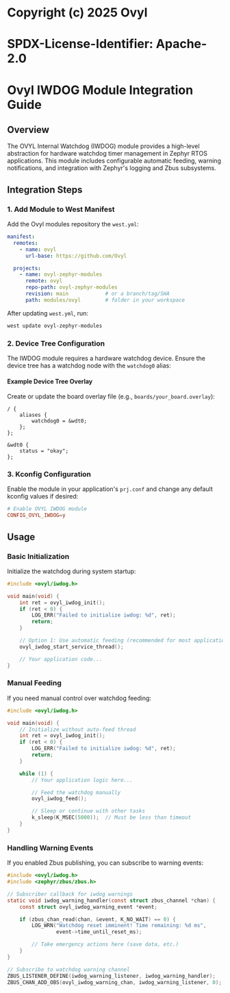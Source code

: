 # Copyright (c) 2025 Ovyl
# SPDX-License-Identifier: Apache-2.0

# Ovyl IWDOG Module Integration Guide

## Overview

The OVYL Internal Watchdog (IWDOG) module provides a high-level abstraction for hardware watchdog timer management in Zephyr RTOS applications. This module includes configurable automatic feeding, warning notifications, and integration with Zephyr's logging and Zbus subsystems.

## Integration Steps

### 1. Add Module to West Manifest

Add the Ovyl modules repository the `west.yml`:

```yaml
manifest:
  remotes:
    - name: ovyl
      url-base: https://github.com/Ovyl

  projects:
    - name: ovyl-zephyr-modules
      remote: ovyl
      repo-path: ovyl-zephyr-modules
      revision: main            # or a branch/tag/SHA
      path: modules/ovyl        # folder in your workspace

```

After updating `west.yml`, run:
```bash
west update ovyl-zephyr-modules
```

### 2. Device Tree Configuration

The IWDOG module requires a hardware watchdog device. Ensure the device tree has a watchdog node with the `watchdog0` alias:

#### Example Device Tree Overlay

Create or update the board overlay file (e.g., `boards/your_board.overlay`):

```dts
/ {
    aliases {
        watchdog0 = &wdt0;
    };
};

&wdt0 {
    status = "okay";
};
```

### 3. Kconfig Configuration

Enable the module in your application's `prj.conf` and change any default kconfig values if desired:

```conf
# Enable OVYL IWDOG module
CONFIG_OVYL_IWDOG=y

```

## Usage

### Basic Initialization

Initialize the watchdog during system startup:

```c
#include <ovyl/iwdog.h>

void main(void) {
    int ret = ovyl_iwdog_init();
    if (ret < 0) {
        LOG_ERR("Failed to initialize iwdog: %d", ret);
        return;
    }

    // Option 1: Use automatic feeding (recommended for most applications)
    ovyl_iwdog_start_service_thread();

    // Your application code...
}
```

### Manual Feeding

If you need manual control over watchdog feeding:

```c
#include <ovyl/iwdog.h>

void main(void) {
    // Initialize without auto-feed thread
    int ret = ovyl_iwdog_init();
    if (ret < 0) {
        LOG_ERR("Failed to initialize iwdog: %d", ret);
        return;
    }

    while (1) {
        // Your application logic here...

        // Feed the watchdog manually
        ovyl_iwdog_feed();

        // Sleep or continue with other tasks
        k_sleep(K_MSEC(5000));  // Must be less than timeout
    }
}
```

### Handling Warning Events

If you enabled Zbus publishing, you can subscribe to warning events:

```c
#include <ovyl/iwdog.h>
#include <zephyr/zbus/zbus.h>

// Subscriber callback for iwdog warnings
static void iwdog_warning_handler(const struct zbus_channel *chan) {
    const struct ovyl_iwdog_warning_event *event;

    if (zbus_chan_read(chan, &event, K_NO_WAIT) == 0) {
        LOG_WRN("Watchdog reset imminent! Time remaining: %d ms",
                event->time_until_reset_ms);

        // Take emergency actions here (save data, etc.)
    }
}

// Subscribe to watchdog warning channel
ZBUS_LISTENER_DEFINE(iwdog_warning_listener, iwdog_warning_handler);
ZBUS_CHAN_ADD_OBS(ovyl_iwdog_warning_chan, iwdog_warning_listener, 0);
```
